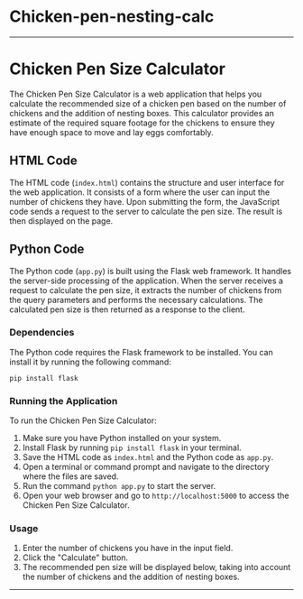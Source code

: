 # Chicken-pen-nesting-calc



---

# Chicken Pen Size Calculator

The Chicken Pen Size Calculator is a web application that helps you calculate the recommended size of a chicken pen based on the number of chickens and the addition of nesting boxes. This calculator provides an estimate of the required square footage for the chickens to ensure they have enough space to move and lay eggs comfortably.

## HTML Code

The HTML code (`index.html`) contains the structure and user interface for the web application. It consists of a form where the user can input the number of chickens they have. Upon submitting the form, the JavaScript code sends a request to the server to calculate the pen size. The result is then displayed on the page.

## Python Code

The Python code (`app.py`) is built using the Flask web framework. It handles the server-side processing of the application. When the server receives a request to calculate the pen size, it extracts the number of chickens from the query parameters and performs the necessary calculations. The calculated pen size is then returned as a response to the client.

### Dependencies

The Python code requires the Flask framework to be installed. You can install it by running the following command:

```
pip install flask
```

### Running the Application

To run the Chicken Pen Size Calculator:

1. Make sure you have Python installed on your system.
2. Install Flask by running `pip install flask` in your terminal.
3. Save the HTML code as `index.html` and the Python code as `app.py`.
4. Open a terminal or command prompt and navigate to the directory where the files are saved.
5. Run the command `python app.py` to start the server.
6. Open your web browser and go to `http://localhost:5000` to access the Chicken Pen Size Calculator.

### Usage

1. Enter the number of chickens you have in the input field.
2. Click the "Calculate" button.
3. The recommended pen size will be displayed below, taking into account the number of chickens and the addition of nesting boxes.

---

